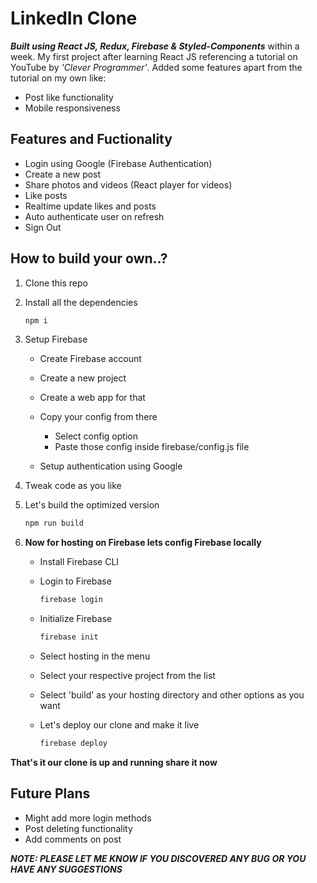 # LinkedIn Clone


**_Built using React JS, Redux, Firebase & Styled-Components_** within a week. My first project after learning React JS referencing a tutorial on YouTube by _'Clever Programmer'_. Added some features apart from the tutorial on my own like:

-   Post like functionality
-   Mobile responsiveness

## Features and Fuctionality

-   Login using Google (Firebase Authentication)
-   Create a new post
-   Share photos and videos (React player for videos)
-   Like posts
-   Realtime update likes and posts
-   Auto authenticate user on refresh
-   Sign Out

## How to build your own..?

1. Clone this repo
1. Install all the dependencies
    ```bash
    npm i
    ```
1. Setup Firebase

    - Create Firebase account
    - Create a new project
    - Create a web app for that
    - Copy your config from there

        - Select config option
        - Paste those config inside firebase/config.js file

    - Setup authentication using Google

1. Tweak code as you like
1. Let's build the optimized version

    ```bash
    npm run build
    ```

1. **Now for hosting on Firebase lets config Firebase locally**

    - Install Firebase CLI
    - Login to Firebase

        ```bash
        firebase login
        ```

    - Initialize Firebase

        ```bash
        firebase init
        ```

    - Select hosting in the menu
    - Select your respective project from the list
    - Select 'build' as your hosting directory and other options as you want
    - Let's deploy our clone and make it live

        ```bash
        firebase deploy
        ```

**That's it our clone is up and running share it now**

## Future Plans

-   Might add more login methods
-   Post deleting functionality
-   Add comments on post

**_NOTE: PLEASE LET ME KNOW IF YOU DISCOVERED ANY BUG OR YOU HAVE ANY SUGGESTIONS_**
